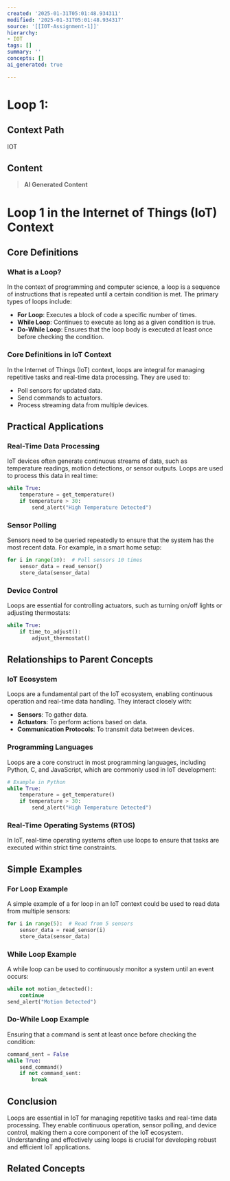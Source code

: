 ```yaml
---
created: '2025-01-31T05:01:48.934311'
modified: '2025-01-31T05:01:48.934317'
source: '[[IOT-Assignment-1]]'
hierarchy:
- IOT
tags: []
summary: ''
concepts: []
ai_generated: true

---
```


# Loop 1:

## Context Path
IOT

## Content
> **AI Generated Content**
 # Loop 1 in the Internet of Things (IoT) Context

## Core Definitions

### What is a Loop?
In the context of programming and computer science, a loop is a sequence of instructions that is repeated until a certain condition is met. The primary types of loops include:
- **For Loop**: Executes a block of code a specific number of times.
- **While Loop**: Continues to execute as long as a given condition is true.
- **Do-While Loop**: Ensures that the loop body is executed at least once before checking the condition.

### Core Definitions in IoT Context
In the Internet of Things (IoT) context, loops are integral for managing repetitive tasks and real-time data processing. They are used to:
- Poll sensors for updated data.
- Send commands to actuators.
- Process streaming data from multiple devices.

## Practical Applications

### Real-Time Data Processing
IoT devices often generate continuous streams of data, such as temperature readings, motion detections, or sensor outputs. Loops are used to process this data in real time:
```python
while True:
    temperature = get_temperature()
    if temperature > 30:
        send_alert("High Temperature Detected")
```

### Sensor Polling
Sensors need to be queried repeatedly to ensure that the system has the most recent data. For example, in a smart home setup:
```python
for i in range(10):  # Poll sensors 10 times
    sensor_data = read_sensor()
    store_data(sensor_data)
```

### Device Control
Loops are essential for controlling actuators, such as turning on/off lights or adjusting thermostats:
```python
while True:
    if time_to_adjust():
        adjust_thermostat()
```

## Relationships to Parent Concepts

### IoT Ecosystem
Loops are a fundamental part of the IoT ecosystem, enabling continuous operation and real-time data handling. They interact closely with:
- **Sensors**: To gather data.
- **Actuators**: To perform actions based on data.
- **Communication Protocols**: To transmit data between devices.

### Programming Languages
Loops are a core construct in most programming languages, including Python, C, and JavaScript, which are commonly used in IoT development:
```python
# Example in Python
while True:
    temperature = get_temperature()
    if temperature > 30:
        send_alert("High Temperature Detected")
```

### Real-Time Operating Systems (RTOS)
In IoT, real-time operating systems often use loops to ensure that tasks are executed within strict time constraints.

## Simple Examples

### For Loop Example
A simple example of a for loop in an IoT context could be used to read data from multiple sensors:
```python
for i in range(5):  # Read from 5 sensors
    sensor_data = read_sensor(i)
    store_data(sensor_data)
```

### While Loop Example
A while loop can be used to continuously monitor a system until an event occurs:
```python
while not motion_detected():
    continue
send_alert("Motion Detected")
```

### Do-While Loop Example
Ensuring that a command is sent at least once before checking the condition:
```python
command_sent = False
while True:
    send_command()
    if not command_sent:
        break
```

## Conclusion

Loops are essential in IoT for managing repetitive tasks and real-time data processing. They enable continuous operation, sensor polling, and device control, making them a core component of the IoT ecosystem. Understanding and effectively using loops is crucial for developing robust and efficient IoT applications.

## Related Concepts
